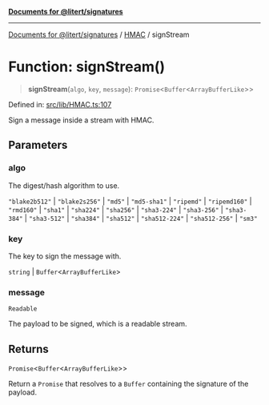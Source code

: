 [**Documents for @litert/signatures**](../../README.md)

***

[Documents for @litert/signatures](../../README.md) / [HMAC](../README.md) / signStream

# Function: signStream()

> **signStream**(`algo`, `key`, `message`): `Promise`\<`Buffer`\<`ArrayBufferLike`\>\>

Defined in: [src/lib/HMAC.ts:107](https://github.com/litert/signatures.js/blob/master/src/lib/HMAC.ts#L107)

Sign a message inside a stream with HMAC.

## Parameters

### algo

The digest/hash algorithm to use.

`"blake2b512"` | `"blake2s256"` | `"md5"` | `"md5-sha1"` | `"ripemd"` | `"ripemd160"` | `"rmd160"` | `"sha1"` | `"sha224"` | `"sha256"` | `"sha3-224"` | `"sha3-256"` | `"sha3-384"` | `"sha3-512"` | `"sha384"` | `"sha512"` | `"sha512-224"` | `"sha512-256"` | `"sm3"`

### key

The key to sign the message with.

`string` | `Buffer`\<`ArrayBufferLike`\>

### message

`Readable`

The payload to be signed, which is a readable stream.

## Returns

`Promise`\<`Buffer`\<`ArrayBufferLike`\>\>

Return a `Promise` that resolves to a `Buffer` containing the signature of the payload.
